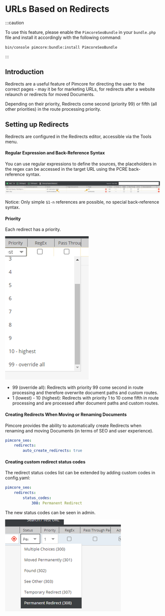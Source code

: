 # URLs Based on Redirects
:::caution

To use this feature, please enable the `PimcoreSeoBundle` in your `bundle.php` file and install it accordingly with the following command:

`bin/console pimcore:bundle:install PimcoreSeoBundle`

:::

## Introduction
Redirects are a useful feature of Pimcore for directing the user to the correct pages - may it be for marketing URLs, 
 for redirects after a website relaunch or redirects for moved Documents. 
 
Depending on their priority, Redirects come second (priority 99) or fifth (all other priorities) in the route processing priority.  


## Setting up Redirects
Redirects are configured in the Redirects editor, accessible via the Tools menu. 

#### Regular Expression and Back-Reference Syntax

You can use regular expressions to define the sources, the placeholders in the regex can be accessed in the target 
URL using the PCRE back-reference syntax. 

![Regex and Backreference](../../img/redirects2.png)

Notice: Only simple `$1-n` references are possible, no special back-reference syntax. 


#### Priority

Each redirect has a priority.

![Redirect Priority](../../img/redirects3.png)
 
* 99 (override all): Redirects with priority 99 come second in route processing and therefore overwrite document paths and custom routes. 
* 1 (lowest) - 10 (highest): Redirects with priority 1 to 10 come fifth in route processing and are processed after document paths and custom routes. 


#### Creating Redirects When Moving or Renaming Documents
Pimcore provides the ability to automatically create Redirects when renaming and moving Documents (in terms of SEO and user experience). 

```yaml
pimcore_seo:
    redirects:
        auto_create_redirects: true
```


#### Creating custom redirect status codes
The redirect status codes list can be extended by adding custom codes in config.yaml:

```yaml
pimcore_seo:
    redirects:
        status_codes:
            308: Permanent Redirect
```


The new status codes can be seen in admin.

![Redirect Priority](../../img/redirects7.png)
